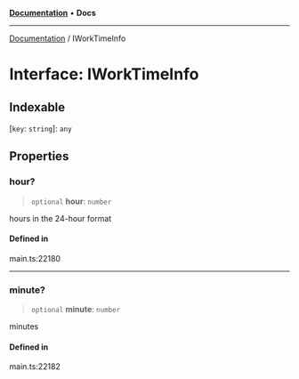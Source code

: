 [**Documentation**](../README.md) • **Docs**

***

[Documentation](../globals.md) / IWorkTimeInfo

# Interface: IWorkTimeInfo

## Indexable

 \[`key`: `string`\]: `any`

## Properties

### hour?

> `optional` **hour**: `number`

hours in the 24-hour format

#### Defined in

main.ts:22180

***

### minute?

> `optional` **minute**: `number`

minutes

#### Defined in

main.ts:22182
